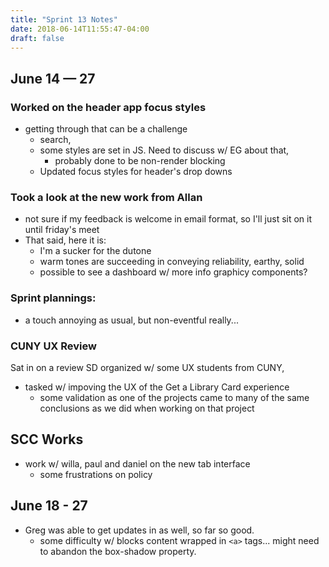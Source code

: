 ```yaml
---
title: "Sprint 13 Notes"
date: 2018-06-14T11:55:47-04:00
draft: false
---
```

## June 14 — 27

### Worked on the header app focus styles

* getting through that can be a challenge
  - search,
  - some styles are set in JS. Need to discuss w/ EG about that,
    - probably done to be non-render blocking
  - Updated focus styles for header's drop downs
  

### Took a look at the new work from Allan

* not sure if my feedback is welcome in email format, so I'll just sit on it until friday's meet
* That said, here it is:
  - I'm a sucker for the dutone
  - warm tones are succeeding in conveying reliability, earthy, solid
  - possible to see a dashboard w/ more info graphicy components?

### Sprint plannings:

* a touch annoying as usual, but non-eventful really...

### CUNY UX Review
Sat in on a review SD organized w/ some UX students from CUNY,

* tasked w/ impoving the UX of the Get a Library Card experience
  - some validation as one of the projects came to many of the same conclusions as we did when working on that project

## SCC Works

* work w/ willa, paul and daniel on the new tab interface
  - some frustrations on policy

## June 18 - 27
* Greg was able to get updates in as well, so far so good.
  - some difficulty w/ blocks content wrapped in `<a>` tags... might need to abandon the box-shadow property.